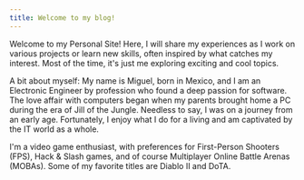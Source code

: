 ```yaml
---
title: Welcome to my blog!
---
```


Welcome to my Personal Site! Here, I will share my experiences as I work on various projects or learn new skills, often inspired by what catches my interest. Most of the time, it's just me exploring exciting and cool topics.

A bit about myself: My name is Miguel, born in Mexico, and I am an Electronic Engineer by profession who found a deep passion for software. The love affair with computers began when my parents brought home a PC during the era of Jill of the Jungle. Needless to say, I was on a journey from an early age. Fortunately, I enjoy what I do for a living and am captivated by the IT world as a whole.

I'm a video game enthusiast, with preferences for First-Person Shooters (FPS), Hack & Slash games, and of course Multiplayer Online Battle Arenas (MOBAs). Some of my favorite titles are Diablo II and DoTA.